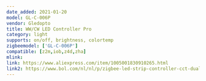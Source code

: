 ```yaml
---
date_added: 2021-01-20
model: GL-C-006P
vendor: Gledopto
title: WW/CW LED Controller Pro
category: light
supports: on/off, brightness, colortemp
zigbeemodel: ['GL-C-006P']
compatible: [z2m,iob,z4d,zha]
mlink: 
link: https://www.aliexpress.com/item/1005001830910265.html
link2: https://www.bol.com/nl/nl/p/zigbee-led-strip-controller-cct-dual-white-werkt-met-philips-hue-gledopto/9300000121171705/
---
```


